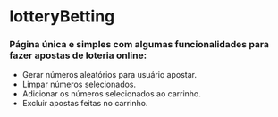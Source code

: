 # lotteryBetting

### Página única e simples com algumas funcionalidades para fazer apostas de loteria online:
- Gerar números aleatórios para usuário apostar.
- Limpar números selecionados.
- Adicionar os números selecionados ao carrinho.
- Excluir apostas feitas no carrinho.
